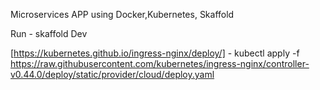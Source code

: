 Microservices APP using Docker,Kubernetes, Skaffold

Run - skaffold Dev 

[https://kubernetes.github.io/ingress-nginx/deploy/] - kubectl apply -f https://raw.githubusercontent.com/kubernetes/ingress-nginx/controller-v0.44.0/deploy/static/provider/cloud/deploy.yaml
